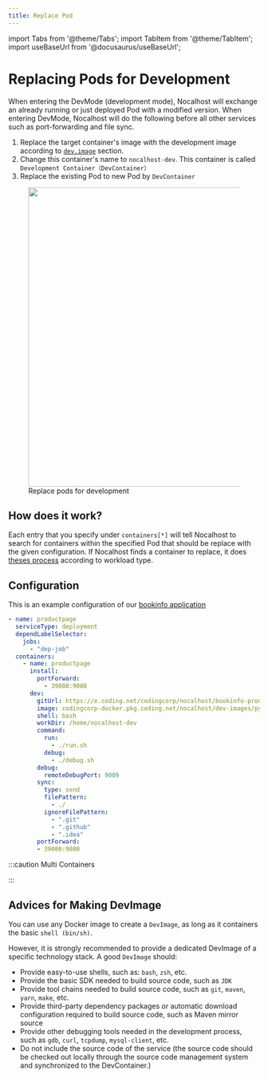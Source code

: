 ```yaml
---
title: Replace Pod
---
```


import Tabs from '@theme/Tabs';
import TabItem from '@theme/TabItem';
import useBaseUrl from '@docusaurus/useBaseUrl';

# Replacing Pods for Development

When entering the DevMode (development mode), Nocalhost will exchange an already running or just deployed Pod with a modified version. When entering DevMode, Nocalhost will do the following before all other services such as port-forwarding and file sync.

1. Replace the target container's image with the development image according to [`dev.image`](./config-dev#devimage) section.
2. Change this container's name to `nocalhost-dev`. This container is called `Development Container（DevContainer）`
3. Replace the existing Pod to new Pod by `DevContainer`

<figure className="img-frame">
  <img className="gif-img" src={useBaseUrl('/img/develop/replace-pod-eng.gif')} width="600"/>
  <figcaption>Replace pods for development</figcaption>
</figure>

## How does it work?

Each entry that you specify under `containers[*]` will tell Nocalhost to search for containers within the specified Pod that should be replace with the given configuration. If Nocalhost finds a container to replace, it does [theses process](./config-dev-workload) according to workload type.

## Configuration

This is an example configuration of our [bookinfo application](https://github.com/nocalhost/bookinfo)

```yaml
- name: productpage
  serviceType: deployment
  dependLabelSelector: 
    jobs:
      - "dep-job"
  containers:
    - name: productpage
      install: 
        portForward:   
          - 39080:9080
      dev:
        gitUrl: https://e.coding.net/codingcorp/nocalhost/bookinfo-productpage.git
        image: codingcorp-docker.pkg.coding.net/nocalhost/dev-images/python:3.7.7-slim-productpage
        shell: bash
        workDir: /home/nocalhost-dev
        command:
          run:
            - ./run.sh
          debug:
            - ./debug.sh
        debug:
          remoteDebugPort: 9009
        sync: 
          type: send
          filePattern: 
            - ./
          ignoreFilePattern:
            - ".git"
            - ".github"
            - ".idea"
        portForward:
        - 39080:9080
```

:::caution Multi Containers


:::

## Advices for Making DevImage

You can use any Docker image to create a `DevImage`, as long as it containers the basic `shell (bin/sh)`.

However, it is strongly recommended to provide a dedicated DevImage of a specific technology stack. A good `DevImage` should:

- Provide easy-to-use shells, such as: `bash`, `zsh`, etc.
- Provide the basic SDK needed to build source code, such as `JDK`
- Provide tool chains needed to build source code, such as `git`, `maven`, `yarn`, `make`, etc.
- Provide third-party dependency packages or automatic download configuration required to build source code, such as Maven mirror source
- Provide other debugging tools needed in the development process, such as `gdb`, `curl`, `tcpdump`, `mysql-client`, etc.
- Do not include the source code of the service (the source code should be checked out locally through the source code management system and synchronized to the DevContainer.)
